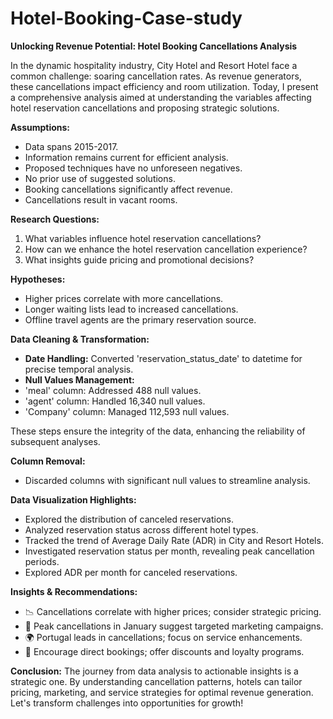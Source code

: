 # Hotel-Booking-Case-study

 **Unlocking Revenue Potential: Hotel Booking Cancellations Analysis**

In the dynamic hospitality industry, City Hotel and Resort Hotel face a common challenge: soaring cancellation rates. As revenue generators, these cancellations impact efficiency and room utilization. Today, I present a comprehensive analysis aimed at understanding the variables affecting hotel reservation cancellations and proposing strategic solutions.

**Assumptions:**
- Data spans 2015-2017.
- Information remains current for efficient analysis.
- Proposed techniques have no unforeseen negatives.
- No prior use of suggested solutions.
- Booking cancellations significantly affect revenue.
- Cancellations result in vacant rooms.

**Research Questions:**
1. What variables influence hotel reservation cancellations?
2. How can we enhance the hotel reservation cancellation experience?
3. What insights guide pricing and promotional decisions?

**Hypotheses:**
- Higher prices correlate with more cancellations.
- Longer waiting lists lead to increased cancellations.
- Offline travel agents are the primary reservation source.

**Data Cleaning & Transformation:**
-  **Date Handling:** Converted 'reservation_status_date' to datetime for precise temporal analysis.
-  **Null Values Management:**
  - 'meal' column: Addressed 488 null values.
  - 'agent' column: Handled 16,340 null values.
  - 'Company' column: Managed 112,593 null values.

  These steps ensure the integrity of the data, enhancing the reliability of subsequent analyses.

  **Column Removal:**
  - Discarded columns with significant null values to streamline analysis.

**Data Visualization Highlights:**
-  Explored the distribution of canceled reservations.
-  Analyzed reservation status across different hotel types.
-  Tracked the trend of Average Daily Rate (ADR) in City and Resort Hotels.
-  Investigated reservation status per month, revealing peak cancellation periods.
-  Explored ADR per month for canceled reservations.

**Insights & Recommendations:**
- 📉 Cancellations correlate with higher prices; consider strategic pricing.
- 📆 Peak cancellations in January suggest targeted marketing campaigns.
- 🌍 Portugal leads in cancellations; focus on service enhancements.
- 💼 Encourage direct bookings; offer discounts and loyalty programs.

**Conclusion:**
The journey from data analysis to actionable insights is a strategic one. By understanding cancellation patterns, hotels can tailor pricing, marketing, and service strategies for optimal revenue generation. Let's transform challenges into opportunities for growth! 
